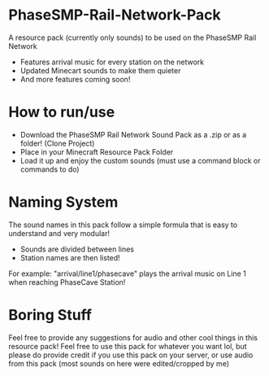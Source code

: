 # PhaseSMP-Rail-Network-Pack
A resource pack (currently only sounds) to be used on the PhaseSMP Rail Network

- Features arrival music for every station on the network
- Updated Minecart sounds to make them quieter
- And more features coming soon!

# How to run/use

- Download the PhaseSMP Rail Network Sound Pack as a .zip or as a folder! (Clone Project)
- Place in your Minecraft Resource Pack Folder
- Load it up and enjoy the custom sounds (must use a command block or commands to do)

# Naming System
The sound names in this pack follow a simple formula that is easy to understand and very modular!

 - Sounds are divided between lines
 - Station names are then listed!

For example:
"arrival/line1/phasecave" plays the arrival music on Line 1 when reaching PhaseCave Station!

# Boring Stuff

Feel free to provide any suggestions for audio and other cool things in this resource pack!
Feel free to use this pack for whatever you want lol, but please do provide credit if you use this pack on your server, or use audio from this pack (most sounds on here were edited/cropped by me)
